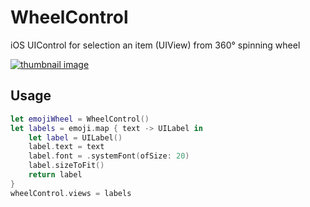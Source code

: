 # WheelControl
iOS UIControl for selection an item (UIView) from 360° spinning wheel 

[![thumbnail image](https://img.youtube.com/vi/uYyMQqDiTcs/0.jpg)](https://www.youtube.com/watch?v=uYyMQqDiTcs)

## Usage
```swift
let emojiWheel = WheelControl()
let labels = emoji.map { text -> UILabel in
    let label = UILabel()
    label.text = text
    label.font = .systemFont(ofSize: 20)
    label.sizeToFit()
    return label
}
wheelControl.views = labels
